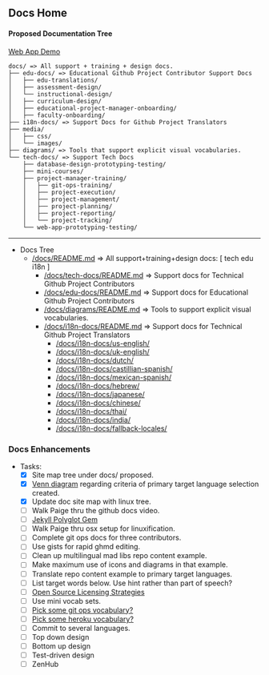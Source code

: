 ## Docs Home

#### Proposed Documentation Tree

[Web App Demo](https://urbanspectra-nyc.github.io/Mad-Libs-Generator/code/)

```
docs/ => All support + training + design docs.
├── edu-docs/ => Educational Github Project Contributor Support Docs
│   ├── edu-translations/
│   ├── assessment-design/
│   └── instructional-design/
│   ├── curriculum-design/
│   ├── educational-project-manager-onboarding/
│   ├── faculty-onboarding/
├── i18n-docs/ => Support Docs for Github Project Translators
├── media/
│   ├── css/
│   └── images/
├── diagrams/ => Tools that support explicit visual vocabularies.
└── tech-docs/ => Support Tech Docs
    ├── database-design-prototyping-testing/
    ├── mini-courses/
    ├── project-manager-training/
    │   ├── git-ops-training/
    │   ├── project-execution/
    │   ├── project-management/
    │   ├── project-planning/
    │   ├── project-reporting/
    │   └── project-tracking/
    └── web-app-prototyping-testing/

```

---

- Docs Tree
  - [/docs/README.md](docs/) => All support+training+design docs: [ tech edu i18n ]
    - [/docs/tech-docs/README.md](tech-docs/) => Support docs for Technical Github Project Contributors
    - [/docs/edu-docs/README.md](edu-docs/) => Support docs for Educational Github Project Contributors
    - [/docs/diagrams/README.md](diagrams/) => Tools to support explicit visual vocabularies.
    - [/docs/i18n-docs/README.md](i18n-docs/) => Support docs for Technical Github Project Translators
      - [/docs/i18n-docs/us-english/](i18n-docs/us-english/)
      - [/docs/i18n-docs/uk-english/](i18n-docs/uk-english/)
      - [/docs/i18n-docs/dutch/](i18n-docs/dutch/)
      - [/docs/i18n-docs/castillian-spanish/](i18n-docs/castillian-spanish/)
      - [/docs/i18n-docs/mexican-spanish/](i18n-docs/mexican-spanish/)
      - [/docs/i18n-docs/hebrew/](i18n-docs/hebrew/)
      - [/docs/i18n-docs/japanese/](i18n-docs/japanese/)
      - [/docs/i18n-docs/chinese/](i18n-docs/japanese/)
      - [/docs/i18n-docs/thai/](i18n-docs/thai/)
      - [/docs/i18n-docs/india/](i18n-docs/india/)
      - [/docs/i18n-docs/fallback-locales/](i18n-docs/fallback-locales/)

### Docs Enhancements
- Tasks:
  - [x] Site map tree under docs/ proposed.
  - [x] [Venn diagram](https://drive.google.com/file/d/1mmJeqvg1rx78H5ckg01997OjNhADhAG9/view?usp=sharing) regarding criteria of primary target language selection created.
  - [x] Update doc site map with linux tree.
  - [ ] Walk Paige thru the github docs video.
  - [ ] [Jekyll Polyglot Gem](https://polyglot.untra.io/es/seo/)
  - [ ] Walk Paige thru osx setup for linuxification.
  - [ ] Complete git ops docs for three contributors.
  - [ ] Use gists for rapid ghmd editing.
  - [ ] Clean up multilingual mad libs repo content example.
  - [ ] Make maximum use of icons and diagrams in that example.
  - [ ] Translate repo content example to primary target languages.
  - [ ] List target words below.  Use hint rather than part of speech?
  - [ ] [Open Source Licensing Strategies](https://choosealicense.com/)
  - [ ] Use mini vocab sets.
  - [ ] [Pick some git ops vocabulary?](https://docs.github.com/en/get-started/quickstart/github-glossary)
  - [ ] [Pick some heroku vocabulary?](https://devcenter.heroku.com/articles/glossary-of-heroku-terminology)
  - [ ] Commit to several languages.
  - [ ] Top down design
  - [ ] Bottom up design
  - [ ] Test-driven design
  - [ ] ZenHub
